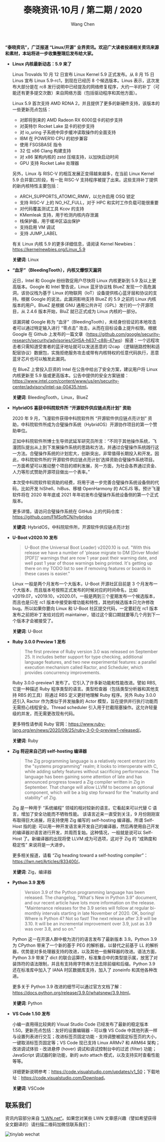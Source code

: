 ﻿---
title: 泰晓资讯·10月 / 第二期 / 2020
author: 'Wang Chen'
group: news
draft: false
top: false
album: 泰晓资讯
layout: weekly
license: "cc-by-nc-nd-4.0"
permalink: /tinylab-weekly-10-2nd-2020/
tags:
  - Linux
  - BleedingTooth
  - BlueZ
  - U-Boot
  - HybridOS
  - 中科院软件所
  - 开源软件供应链点亮计划
  - Ruby
  - Zig
  - Python
  - VSCode
categories:
  - 泰晓资讯
  - 技术动态
  - 行业动向
---

**“泰晓资讯”，广泛报道 “Linux/开源” 业界资讯。欢迎广大读者投递相关资讯来源和素材，本站将进一步收集整理后发布给大家。**

- **Linux 内核最新动态：5.9 来了**

    Linus Trovalds 10 月 12 日宣布 Linux Kernel 5.9 正式发布。从 8 月 15 日 Linus 宣布 Linux 5.9-rc1，到现在已经历 8  个候选版本。Linus 表示，这次发布大部分是在 rc8 发行说明中已经提及的网络修复程序，大约一半的补丁（可能还有更多提交次数）来自网络方面（包括驱动程序和其他方面）。

    Linux 5.9 首次支持 AMD RDNA 2，并且提供了更多的新硬件支持，该版本的一些更新亮点包括：

    - 对即将到来的 AMD Radeon RX 6000显卡的初步支持
    - 对英特尔 Rocket Lake 显卡的初步支持
    - 对 io_uring 子系统中异步缓冲读取操作的全面支持
    - IBM 在 POWER10 CPU 的初步兼容
    - 使用 FSGSBASE 指令
    - 32 位 x86 Clang 构建支持
    - 对 x86 架构内核的 zstd 压缩支持，以加快启动时间
    - GPU 支持 Rocket Lake 处理器

    另外，Linux 与 RISC-V 的相互发展正变得越来越多，在当前 Linux Kernel 5.9 合并窗口阶段，有一批 RISC-V 支持程序被提了出来。这些支持补丁提供的新内核特性主要包括：

    - ARCH_SUPPORTS_ATOMIC_RMW，以允许启用 OSQ 锁定
    - 支持 RISC-V 上的 NO_HZ_FULL，对于 HPC 和实时工作负载可能很重要
    - 对代码覆盖测试工具 Kcov 的支持
    - KMemleak 支持，用于检测内核内存泄漏
    - 栈保护器，用于缓冲区溢出保护
    - 支持启用 VM 调试
    - 支持 JUMP_LABEL

    有关 Linux 内核 5.9 的更多详细信息，请阅读 Kernel Newbies：<https://kernelnewbies.org/Linux_5.9>

    **关键词**: Linux

- **“血牙”（BleedingTooth），内核又爆惊天漏洞**

    近日，Intel 和 Google 纷纷敦促用户尽快将 Linux 内核更新到 5.9 及以上更高版本。Google 和 Intel 警告说，Linux 蓝牙协议栈 BlueZ 发现一个高危漏洞，该协议栈为基于 Linux 的物联网（IoT）设备提供核心蓝牙层和协议的支持。根据 Google 的说法，此漏洞影响支持 BlueZ 的 5.9 之前的 Linux 内核版本的用户。BlueZ 是根据 GNU 通用公共许可（GPL）发行的一个开源项目，从 2.4.6 版本开始，BluZ 就已正式成为 Linux 内核的一部分。

    该漏洞被 Google 称为 “血牙”（BleedingTooth），未经身份验证的本地攻击者可以通过特定输入进行 “零点击” 攻击，从而在目标设备上提升权限。根据 Google 在 Github 上发布的一篇文章（<https://github.com/google/security-research/security/advisories/GHSA-h637-c88j-47wq>）报道：一个远程攻击者只需知道受害者的蓝牙地址就可以发送恶意的 l2cap （逻辑链路控制和适配层协议）数据包，实施拒绝服务攻击或带有内核特权的任意代码执行，恶意蓝牙芯片也可以触发此漏洞。
    
	在 BlueZ 上曾投入巨资的 Intel 在公告中给出了安全方案，建议用户将 Linux 内核更新至 5.9 版或更高版本。公告中提供的安全方案链接：<https://www.intel.com/content/www/us/en/security-center/advisory/intel-sa-00435.html>。

    **关键词**: BleedingTooth，Linux，BlueZ

- **HybridOS 喜获中科院软件所 “开源软件供应链点亮计划” 资助**

    2020 年 9 月，飞漫软件获得中科院软件所 “开源软件供应链点亮计划” 资助，中科院软件所成为合璧操作系统（HybridOS）开源协作项目的第一个赞助单位。
	
    正如中科院软件所博士生导师武延军研究员所言：“不同于其他操作系统，飞漫团队提出从上到下发展操作系统的思路和方法，并通过合璧操作系统践行这一方法。合璧操作系统的计划宏大，创新突出，非常值得长期投入和开发。因此，中科院软件所的‘开源软件供应链点亮计划’选择资助合璧操作系统项目。一方面希望可以推动整个项目的顺利发展，另一方面，为社会各界通过资金、人力等形式赞助开源项目做出一个表率。”

    本次受中科院软件软资助的经费，将用于进一步完善合璧操作系统设备侧的代码，比如开发 hiShell、hiBus、移植 OpenHarmony 的 ACEJS 等。预计飞漫软件将在 2020 年年底或 2021 年年初发布合璧操作系统设备侧的第一个正式版本。

    更多详情，请访问合璧操作系统在 GitHub 上的代码仓库：<https://github.com/FMSoftCN/hybridos>
	
    **关键词**: HybridOS，中科院软件所，开源软件供应链点亮计划

- **U-Boot v2020.10 发布**

    > U-Boot (the Universal Boot Loader) v2020.10 is out. "With this release we have a number of 'please migrate to DM [Driver Model [PDF]]' warnings that are now 1 year past their warning date, and well past 1 year of those warnings being printed. It's getting up there on my TODO list to see if removing features or boards in these cases is easier."

    Linux 一般是两个月发布一个大版本，U-Boot 开源社区目前是 3 个月发布一个大版本，而且版本号按照正式发布的时候对应的时间命名，比如 v2019.07，v2019.10，v2020.01，一般是两到三个星期发布一个候选版本，而且也是只在 rc1 版本中接受新增功能和特性，其他的候选版本只允许修改 bug。所以如果你要向 Linux 和 U-Boot 社区提交代码，一定要赶在 rc1 版本发布之前把补丁发给对应的 maintainer，错过这个窗口期就要等几个月到下一个版本才会被接受了。

    **关键词**: U-Boot

- **Ruby 3.0.0 Preview 1 发布**

    > The first preview of Ruby version 3.0 was released on September 25. It includes better support for type checking, additional language features, and two new experimental features: a parallel execution mechanism called Ractor, and Scheduler, which provides concurrency improvements.

    Ruby 3.0.0-preview1 发布了。它引入了许多新功能和性能改进。譬如 RBS, 它是一种描述 Ruby 程序类型的语言。类型检查器（包括类型分析器和其他支持 RBS 的工具）将通过 RBS 定义更好地理解 Ruby 程序。另外 Ruby 3.0.0 还引入 Ractor 作为类似于并发抽象的 Actor 模型，旨在提供并行执行功能而无需担心线程安全。Thread scheduler 引入用于拦截阻塞操作。这允许轻量级的并发，而无需更改现有代码。
	
	更多特性请参阅 Ruby 官网：<https://www.ruby-lang.org/en/news/2020/09/25/ruby-3-0-0-preview1-released/>。
	
	**关键词**: Ruby

- **Zig 将迎来自己的 self-hosting 编译器**

    > The Zig programming language is a relatively recent entrant into the "systems programming" realm; it looks to interoperate with C, while adding safety features without sacrificing performance. The language has been gaining some attention of late and has announced progress toward a Zig compiler written in Zig in September. That change will allow LLVM to become an optional component, which will be a big step forward for the "maturity and stability" of Zig.
	
	Zig 是一种用于 “系统编程” 领域的相对较新的语言。它看起来可以代替 C 语言，增加了安全功能而不牺牲性能。 该语言近来一直受到关注，9 月份刚刚宣布取得巨大进展，将支持使用 Zig 编写的 self-hosting 编译器。所谓 Self-Host 指的是: 可以用一种开发语言来开发自己的编译器，然后再使用自己开发的编译器对语言进行开发，并周而复始。这种情况，一般就是说可以 Self-Host 了。新编译器的出现将使 LLVM 成为可选项，这对于 Zig 的 “成熟度和稳定性” 来说将是一大进步。
	
	更多相关报道，请看 “Zig heading toward a self-hosting compiler”：<https://lwn.net/Articles/833400/>。
	
	**关键词**: Zig，编译器

- **Python 3.9 发布**

    > Version 3.9 of the Python programming language has been released. The changelog, "What's New in Python 3.9" document, and our recent article have lots more information on the release. "Maintenance releases for the 3.9 series will follow at regular bi-monthly intervals starting in late November of 2020. OK, boring! Where is Python 4? Not so fast! The next release after 3.9 will be 3.10. It will be an incremental improvement over 3.9, just as 3.9 was over 3.8, and so on."

    Python 这一在开源人群中极为流行的语言发布了最新版本 3.9。Python 3.9 为 CPython 带来了一个新的基于 PEG 的解析器，以替代之前基于 LL 的解析器，优势是对多处理器支持的改进，以及其他一些解释器的改进。语法方面，Python  3.9 带来了 dict  的联合运算符，标准集合中的类型提示属，放宽了对装饰符的语法限制，并且有支持用字符串方法去除前缀和后缀。Python 3.9 还在标准库中加入了 IANA 时区数据库支持，加入了 zoneinfo 和其他各种改进。

    更多关于 Python 3.9 改进的细节可以通过官方文档了解：<https://docs.python.org/release/3.9.0/whatsnew/3.9.html>。

    **关键词**: Python

- **VS Code 1.50 发布**

    小编一直用得比较爽的 Visual Studio Code 已经发布了最新的稳定版本 1.50。更新亮点包括：友好的设置编辑器 - 可以像 VS Code 中其他列表一样与设置列表进行交互；改进标签页固定功能 - 支持调整被固定标签页的大小，一键取消标签页固定等；VS Code 现已支持 Linux ARMv7 和 ARM64 架构；改进调试体验 - 改进悬停 (hover) 调试和调试控制台中的过滤 (filter) 功能；JavaScript 调试器的新功能，新的 auto attach 模式，以及支持实时查看性能等等。
	
	详细更新说明参考：<https://code.visualstudio.com/updates/v1_50>；下载地址：<https://code.visualstudio.com/Download>。
	
	**关键词**: VSCode

## 联系我们

资讯内容部分来自 [“LWN.net“](https://lwn.net/)。如果您对某些 LWN 文章感兴趣（譬如希望获得全文翻译的）请扫描二维码加微信联系我们：

![tinylab wechat](/images/wechat/tinylab.jpg)
